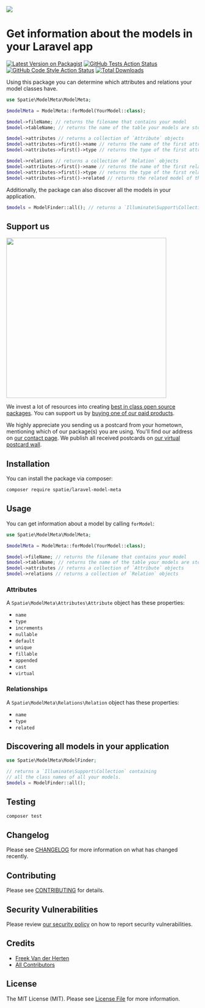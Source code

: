 
[<img src="https://github-ads.s3.eu-central-1.amazonaws.com/support-ukraine.svg?t=1" />](https://supportukrainenow.org)

# Get information about the models in your Laravel app

[![Latest Version on Packagist](https://img.shields.io/packagist/v/spatie/laravel-model-meta.svg?style=flat-square)](https://packagist.org/packages/spatie/laravel-model-meta)
[![GitHub Tests Action Status](https://img.shields.io/github/workflow/status/spatie/laravel-model-meta/run-tests?label=tests)](https://github.com/spatie/laravel-model-meta/actions?query=workflow%3Arun-tests+branch%3Amain)
[![GitHub Code Style Action Status](https://img.shields.io/github/workflow/status/spatie/laravel-model-meta/Fix%20PHP%20code%20style%20issues?label=code%20style)](https://github.com/spatie/laravel-model-meta/actions?query=workflow%3A"Fix+PHP+code+style+issues"+branch%3Amain)
[![Total Downloads](https://img.shields.io/packagist/dt/spatie/laravel-model-meta.svg?style=flat-square)](https://packagist.org/packages/spatie/laravel-model-meta)

Using this package you can determine which attributes and relations your model classes have.

```php
use Spatie\ModelMeta\ModelMeta;

$modelMeta = ModelMeta::forModel(YourModel::class);

$model->fileName; // returns the filename that contains your model
$model->tableName; // returns the name of the table your models are stored in

$model->attributes // returns a collection of `Attribute` objects
$model->attributes->first()->name // returns the name of the first attribute
$model->attributes->first()->type // returns the type of the first attribute (string, integer, ...)

$model->relations // returns a collection of `Relation` objects
$model->attributes->first()->name // returns the name of the first relation, eg. `author`
$model->attributes->first()->type // returns the type of the first relation, eg. `BelongsTo`
$model->attributes->first()->related // returns the related model of the first relation, eg. `App\Models\User`
```

Additionally, the package can also discover all the models in your application.

```php
$models = ModelFinder::all(); // returns a `Illuminate\Support\Collection` containing all the class names of all your models.
```

## Support us

[<img src="https://github-ads.s3.eu-central-1.amazonaws.com/laravel-model-meta.jpg?t=1" width="419px" />](https://spatie.be/github-ad-click/laravel-model-meta)

We invest a lot of resources into creating [best in class open source packages](https://spatie.be/open-source). You can support us by [buying one of our paid products](https://spatie.be/open-source/support-us).

We highly appreciate you sending us a postcard from your hometown, mentioning which of our package(s) you are using. You'll find our address on [our contact page](https://spatie.be/about-us). We publish all received postcards on [our virtual postcard wall](https://spatie.be/open-source/postcards).

## Installation

You can install the package via composer:

```bash
composer require spatie/laravel-model-meta
```

## Usage

You can get information about a model by calling `forModel`:

```php
use Spatie\ModelMeta\ModelMeta;

$modelMeta = ModelMeta::forModel(YourModel::class);

$model->fileName; // returns the filename that contains your model
$model->tableName; // returns the name of the table your models are stored in
$model->attributes // returns a collection of `Attribute` objects
$model->relations // returns a collection of `Relation` objects
```

### Attributes

A `Spatie\ModelMeta\Attributes\Attribute` object has these properties:

- `name`
- `type`
- `increments`
- `nullable`
- `default`
- `unique`
- `fillable`
- `appended`
- `cast`
- `virtual`

### Relationships

A `Spatie\ModelMeta\Relations\Relation` object has these properties:

- `name`
- `type`
- `related`

## Discovering all models in your application

```php
use Spatie\ModelMeta\ModelFinder;

// returns a `Illuminate\Support\Collection` containing
// all the class names of all your models.
$models = ModelFinder::all(); 
```

## Testing

```bash
composer test
```

## Changelog

Please see [CHANGELOG](CHANGELOG.md) for more information on what has changed recently.

## Contributing

Please see [CONTRIBUTING](https://github.com/freekmurze/.github/blob/main/CONTRIBUTING.md) for details.

## Security Vulnerabilities

Please review [our security policy](../../security/policy) on how to report security vulnerabilities.

## Credits

- [Freek Van der Herten](https://github.com/freekmurze)
- [All Contributors](../../contributors)

## License

The MIT License (MIT). Please see [License File](LICENSE.md) for more information.
